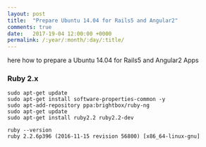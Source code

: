 ```yaml
---
layout: post
title:  "Prepare Ubuntu 14.04 for Rails5 and Angular2"
comments: true
date:   2017-19-04 12:00:00 +0000
permalink: /:year/:month/:day/:title/
---
```


here how to prepare a Ubuntu 14.04 for Rails5 and Angular2 Apps

### Ruby 2.x

```
sudo apt-get update
sudo apt-get install software-properties-common -y
sudo apt-add-repository ppa:brightbox/ruby-ng
sudo apt-get update
sudo apt-get install ruby2.2 ruby2.2-dev

ruby --version
ruby 2.2.6p396 (2016-11-15 revision 56800) [x86_64-linux-gnu]
```
